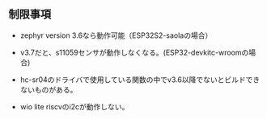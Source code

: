 
## 制限事項

- zephyr version 3.6なら動作可能（ESP32S2-saolaの場合）
- v3.7だと、s11059センサが動作しなくなる。(ESP32-devkitc-wroomの場合)
- hc-sr04のドライバで使用している関数の中でv3.6以降でないとビルドできないものがある。

- wio lite riscvのi2cが動作しない。
